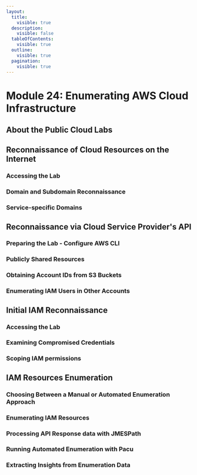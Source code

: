 ```yaml
---
layout:
  title:
    visible: true
  description:
    visible: false
  tableOfContents:
    visible: true
  outline:
    visible: true
  pagination:
    visible: true
---
```


# Module 24: Enumerating AWS Cloud Infrastructure

## About the Public Cloud Labs

## Reconnaissance of Cloud Resources on the Internet

### Accessing the Lab

### Domain and Subdomain Reconnaissance

### Service-specific Domains

## Reconnaissance via Cloud Service Provider's API

### Preparing the Lab - Configure AWS CLI

### Publicly Shared Resources

### Obtaining Account IDs from S3 Buckets

### Enumerating IAM Users in Other Accounts

## Initial IAM Reconnaissance

### Accessing the Lab

### Examining Compromised Credentials

### Scoping IAM permissions

## IAM Resources Enumeration

### Choosing Between a Manual or Automated Enumeration Approach

### Enumerating IAM Resources

### Processing API Response data with JMESPath

### Running Automated Enumeration with Pacu

### Extracting Insights from Enumeration Data
